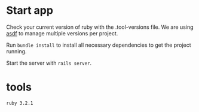 # Start app

Check your current version of ruby with the .tool-versions file. We are using [asdf](https://asdf-vm.com/) to manage multiple versions per project.


Run `bundle install` to install all necessary dependencies to get the project running.

Start the server with `rails server`.


# tools

```
ruby 3.2.1
```
